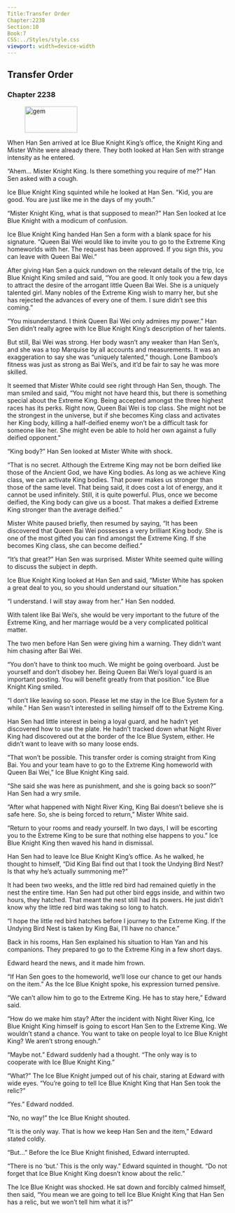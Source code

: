```yaml
---
Title:Transfer Order 
Chapter:2238 
Section:10 
Book:7 
CSS:../Styles/style.css 
viewport: width=device-width
---
```

  
## Transfer Order
### Chapter 2238
  
<figure>
	<img src="../Images/gem.gif" alt="gem" id="gem" width="120" height="60" />
</figure>
  

  
When Han Sen arrived at Ice Blue Knight King’s office, the Knight King and Mister White were already there. They both looked at Han Sen with strange intensity as he entered.

“Ahem… Mister Knight King. Is there something you require of me?” Han Sen asked with a cough.

Ice Blue Knight King squinted while he looked at Han Sen. “Kid, you are good. You are just like me in the days of my youth.”

“Mister Knight King, what is that supposed to mean?” Han Sen looked at Ice Blue Knight with a modicum of confusion.

Ice Blue Knight King handed Han Sen a form with a blank space for his signature. “Queen Bai Wei would like to invite you to go to the Extreme King homeworlds with her. The request has been approved. If you sign this, you can leave with Queen Bai Wei.”

After giving Han Sen a quick rundown on the relevant details of the trip, Ice Blue Knight King smiled and said, “You are good. It only took you a few days to attract the desire of the arrogant little Queen Bai Wei. She is a uniquely talented girl. Many nobles of the Extreme King wish to marry her, but she has rejected the advances of every one of them. I sure didn’t see this coming.”

“You misunderstand. I think Queen Bai Wei only admires my power.” Han Sen didn’t really agree with Ice Blue Knight King’s description of her talents.

But still, Bai Wei was strong. Her body wasn’t any weaker than Han Sen’s, and she was a top Marquise by all accounts and measurements. It was an exaggeration to say she was “uniquely talented,” though. Lone Bamboo’s fitness was just as strong as Bai Wei’s, and it’d be fair to say he was more skilled.

It seemed that Mister White could see right through Han Sen, though. The man smiled and said, “You might not have heard this, but there is something special about the Extreme King. Being accepted amongst the three highest races has its perks. Right now, Queen Bai Wei is top class. She might not be the strongest in the universe, but if she becomes King class and activates her King body, killing a half-deified enemy won’t be a difficult task for someone like her. She might even be able to hold her own against a fully deified opponent.”

“King body?” Han Sen looked at Mister White with shock.

“That is no secret. Although the Extreme King may not be born deified like those of the Ancient God, we have King bodies. As long as we achieve King class, we can activate King bodies. That power makes us stronger than those of the same level. That being said, it does cost a lot of energy, and it cannot be used infinitely. Still, it is quite powerful. Plus, once we become deified, the King body can give us a boost. That makes a deified Extreme King stronger than the average deified.”

Mister White paused briefly, then resumed by saying, “It has been discovered that Queen Bai Wei possesses a very brilliant King body. She is one of the most gifted you can find amongst the Extreme King. If she becomes King class, she can become deified.”

“It’s that great?” Han Sen was surprised. Mister White seemed quite willing to discuss the subject in depth.

Ice Blue Knight King looked at Han Sen and said, “Mister White has spoken a great deal to you, so you should understand our situation.”

“I understand. I will stay away from her.” Han Sen nodded.

With talent like Bai Wei’s, she would be very important to the future of the Extreme King, and her marriage would be a very complicated political matter.

The two men before Han Sen were giving him a warning. They didn’t want him chasing after Bai Wei.

“You don’t have to think too much. We might be going overboard. Just be yourself and don’t disobey her. Being Queen Bai Wei’s loyal guard is an important posting. You will benefit greatly from that position.” Ice Blue Knight King smiled.

“I don’t like leaving so soon. Please let me stay in the Ice Blue System for a while.” Han Sen wasn’t interested in selling himself off to the Extreme King.

Han Sen had little interest in being a loyal guard, and he hadn’t yet discovered how to use the plate. He hadn’t tracked down what Night River King had discovered out at the border of the Ice Blue System, either. He didn’t want to leave with so many loose ends.

“That won’t be possible. This transfer order is coming straight from King Bai. You and your team have to go to the Extreme King homeworld with Queen Bai Wei,” Ice Blue Knight King said.

“She said she was here as punishment, and she is going back so soon?” Han Sen had a wry smile.

“After what happened with Night River King, King Bai doesn’t believe she is safe here. So, she is being forced to return,” Mister White said.

“Return to your rooms and ready yourself. In two days, I will be escorting you to the Extreme King to be sure that nothing else happens to you.” Ice Blue Knight King then waved his hand in dismissal.

Han Sen had to leave Ice Blue Knight King’s office. As he walked, he thought to himself, “Did King Bai find out that I took the Undying Bird Nest? Is that why he’s actually summoning me?”

It had been two weeks, and the little red bird had remained quietly in the nest the entire time. Han Sen had put other bird eggs inside, and within two hours, they hatched. That meant the nest still had its powers. He just didn’t know why the little red bird was taking so long to hatch.

“I hope the little red bird hatches before I journey to the Extreme King. If the Undying Bird Nest is taken by King Bai, I’ll have no chance.”

Back in his rooms, Han Sen explained his situation to Han Yan and his companions. They prepared to go to the Extreme King in a few short days.

Edward heard the news, and it made him frown.

“If Han Sen goes to the homeworld, we’ll lose our chance to get our hands on the item.” As the Ice Blue Knight spoke, his expression turned pensive.

“We can’t allow him to go to the Extreme King. He has to stay here,” Edward said.

“How do we make him stay? After the incident with Night River King, Ice Blue Knight King himself is going to escort Han Sen to the Extreme King. We wouldn’t stand a chance. You want to take on people loyal to Ice Blue Knight King? We aren’t strong enough.”

“Maybe not.” Edward suddenly had a thought. “The only way is to cooperate with Ice Blue Knight King.”

“What?” The Ice Blue Knight jumped out of his chair, staring at Edward with wide eyes. “You’re going to tell Ice Blue Knight King that Han Sen took the relic?”

“Yes.” Edward nodded.

“No, no way!” the Ice Blue Knight shouted.

“It is the only way. That is how we keep Han Sen and the item,” Edward stated coldly.

“But…” Before the Ice Blue Knight finished, Edward interrupted.

“There is no ‘but.’ This is the only way.” Edward squinted in thought. “Do not forget that Ice Blue Knight King doesn’t know about the relic.”

The Ice Blue Knight was shocked. He sat down and forcibly calmed himself, then said, “You mean we are going to tell Ice Blue Knight King that Han Sen has a relic, but we won’t tell him what it is?”